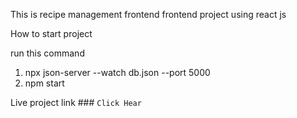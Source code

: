 This is recipe management frontend frontend project using react js

How to start project

run this command
1. npx json-server --watch db.json --port 5000
2. npm start

Live project link ### `Click Hear` 
